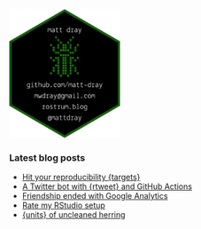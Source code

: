 <img src="https://raw.githubusercontent.com/matt-dray/stickers/master/output/business_hex.png" width=200>

### Latest blog posts 

<!-- BLOG-POST-LIST:START -->
- [Hit your reproducibility {targets}](https://www.rostrum.blog/2020/09/27/targets-dsfest/)
- [A Twitter bot with {rtweet} and GitHub Actions](https://www.rostrum.blog/2020/09/21/londonmapbot/)
- [Friendship ended with Google Analytics](https://www.rostrum.blog/2020/09/16/goatcounter-blogdown/)
- [Rate my RStudio setup](https://www.rostrum.blog/2020/09/15/rstudio-settings/)
- [{units} of uncleaned herring](https://www.rostrum.blog/2020/09/12/herring-units/)
<!-- BLOG-POST-LIST:END -->
